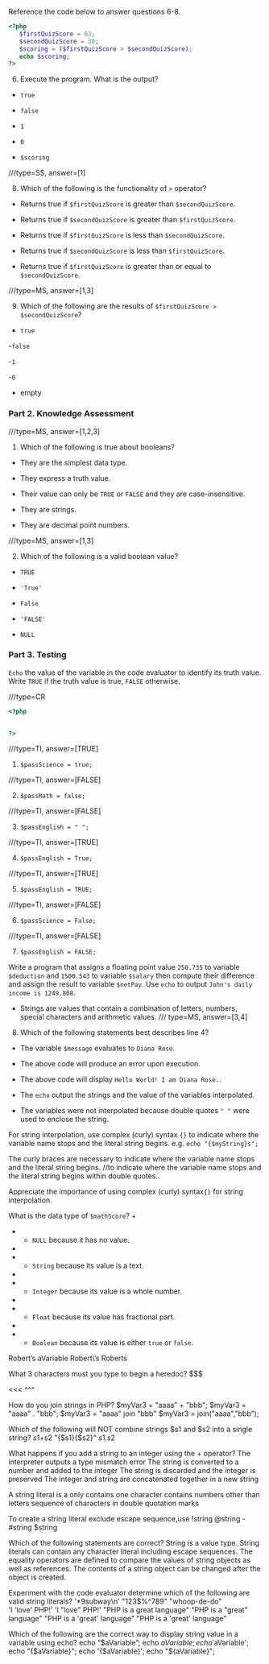 Reference the code below to answer questions 6-8.

```php
<?php
   $firstQuizScore = 63;
   $secondQuizScore = 30;
   $scoring = ($firstQuizScore > $secondQuizScore);
   echo $scoring;
?>
```
6. Execute the program. What is the output?
- `true`

- `false`

- `1`

- `0`

- `$scoring`





///type=SS, answer=[1]

8. Which of the following is the functionality of `>` operator?

- Returns true if `$firstQuizScore` is greater than `$secondQuizScore`.

- Returns true if `$secondQuizScore` is greater than `$firstQuizScore`.

- Returns true if `$firstQuizScore` is less than `$secondQuizScore`.

- Returns true if `$secondQuizScore` is less than `$firstQuizScore`.

- Returns true if `$firstQuizScore` is greater than or equal to `$secondQuizScore`.


///type=MS, answer=[1,3]

9. Which of the following are the results of `$firstQuizScore > $secondQuizScore`?

- `true`

-`false`

-`1`

-`0`

- empty


### Part 2. Knowledge Assessment

///type=MS, answer=[1,2,3]

1. Which of the following is true about booleans?

- They are the simplest data type.

- They express a truth value.

- Their value can only be `TRUE` or `FALSE` and they are case-insensitive.

- They are strings.

- They are decimal point numbers.


///type=MS, answer=[1,3]

2. Which of the following is a valid boolean value?

- `TRUE`

- `'True'`

- `False`

- `'FALSE'`

- `NULL`


### Part 3. Testing

`Echo` the value of the variable in the code evaluator to identify its truth value. 
Write `TRUE` if the truth value is true, `FALSE` otherwise.

///type=CR
```php
<?php
 

?>
```
///type=TI, answer=[TRUE]

1. `$passScience = true;`


///type=TI, answer=[FALSE]

2. `$passMath = false;`


///type=TI, answer=[FALSE]

3. `$passEnglish = " ";`


///type=TI, answer=[TRUE]

4. `$passEnglish = True;`


///type=TI, answer=[TRUE]

5. `$passEnglish = TRUE;`

///type=TI, answer=[FALSE]

6. `$passScience = False;`

///type=TI, answer=[FALSE]

7. `$passEnglish = FALSE;`


Write a program that assigns a floating point value `250.735` to variable `$deduction` and `1500.543` to variable `$salary` then compute their difference and assign the result to variable `$netPay`. Use `echo` to output `John's daily income is 1249.808`.


- Strings are values that contain a combination of letters, numbers, special characters and arithmetic values.
/// type=MS, answer=[3,4]

8. Which of the following statements best describes line 4?

- The variable `$message` evaluates to `Diana Rose`.

- The above code will produce an error upon execution.

- The above code will display `Hello World! I am Diana Rose.`.

- The `echo` output the strings and the value of the variables interpolated.

- The variables were not interpolated because double quotes `" "` were used to enclose the string.

For string interpolation, use complex (curly) syntax `{}` to indicate where the variable name stops and the literal string begins. e.g. `echo "{$myString}s";`

The curly braces are necessary to indicate where the variable name stops and the literal string begins. 
//to indicate where the variable name stops and the literal string begins within double quotes..

Appreciate the importance of using complex (curly) syntax`{}` for string interpolation.

What is the data type of `$mathScore`?
 +   
 + - `NULL` because it has no value.
 +  
 + - `String` because its value is a text.
 +
 + - `Integer` because its value is a whole number.
 +   
 + - `Float` because its value has fractional part.
 +   
 + - `Boolean` because its value is either `true` or `false`.
 
 
 
<?php
$favoriteAnimal = "cat"; 
echo "My favorite animals are ${favoriteAnimal}s"; 

<?php
$myPet='cat';
$myFriend="Ana";
echo "I love $mypet .";
echo 'Hello $myFriend .';
echo "My friend {$myFriend}".' '."really loves ${myPet}s.";

Which of the following statements are TRUE regarding strings?

  A.  Strings inside single quotes(') will be treated literally

  B.  Strings inside double quotes(") will be treated literally

  C.  Strings inside double quotes(") will be interpreted and therefore may undergo changes

  D.  Strings inside single quotes are not actually strings

Which of the following best describes the characteristics of string data type?
-A string can be stored in a variable
-A string can be created using single quotes

Which operator is used to concatenate two strings in php?
a) dot operator (.)
b) plus operator (+)

From the following php scripting block, what will be displayed in the browser:
<?php 
$aVariable = “Robert\’s”;
echo $aVariable; 
?>
 Robert’s
 aVariable
 Robert\’s
 Roberts
 
What 3 characters must you type to begin a heredoc?
 $$$ 
 >>> 
 <<< 
 ^^^ 
 
How do you join strings in PHP?
 $myVar3 = "aaaa" + "bbb"; 
 $myVar3 = "aaaa" . "bbb"; 
 $myVar3 = "aaaa" join "bbb"
 $myVar3 = join("aaaa","bbb"); 
 
Which of the following will NOT combine strings $s1 and $s2 into a single string?
 $s1+$s2
 "{$s1}{$s2}"
 $s1.$s2
 
What happens if you add a string to an integer using the + operator? 
The interpreter outputs a type mismatch error 
The string is converted to a number and added to the integer 
The string is discarded and the integer is preserved 
The integer and string are concatenated together in a new string

A string literal is 
a only contains one character 
contains numbers other than 
letters 
sequence of characters in double quotation marks

To create a string literal exclude escape sequence,use 
!string 
@string - 
#string 
$string

Which of the following statements are correct? 
String is a value type. 
String literals can contain any character literal including escape sequences. 
The equality operators are defined to compare the values of string objects as well as references. 
The contents of a string object can be changed after the object is created.

Experiment with the code evaluator determine which of the following are valid string literals?
'*9subway\n' 
"123$%^789"
"whoop-de-do"  
'I 'love' PHP!'
'I "love" PHP!'
"PHP is a great language" 
"PHP is a "great" language"
"PHP is a 'great' language"
"PHP is a \'great\' language"

Which of the following are the correct way to display string value in a variable using echo?
 echo “$aVariable”;
 echo $aVariable;
 echo '$aVariable';
 echo "{$aVariable}";
 echo '{$aVariable}';
 echo "${aVariable}";

 